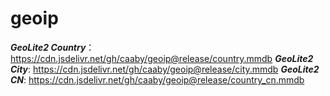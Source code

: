 # geoip
***GeoLite2 Country***： <https://cdn.jsdelivr.net/gh/caaby/geoip@release/country.mmdb>
***GeoLite2 City***: <https://cdn.jsdelivr.net/gh/caaby/geoip@release/city.mmdb>
***GeoLite2 CN***: <https://cdn.jsdelivr.net/gh/caaby/geoip@release/country_cn.mmdb>

